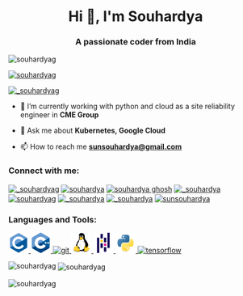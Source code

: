 <h1 align="center">Hi 👋, I'm Souhardya</h1>
<h3 align="center">A passionate coder from India</h3>
<!-- img align="right" alt="Coding" width="400" src="https://cdn.dribbble.com/users/1162077/screenshots/3848914/programmer.gif" -->

<p align="left"> <img src="https://komarev.com/ghpvc/?username=souhardyag&label=Profile%20views&color=0e75b6&style=flat" alt="souhardyag" /> </p>

<p align="left"> <a href="https://github.com/ryo-ma/github-profile-trophy"><img src="https://github-profile-trophy.vercel.app/?username=souhardyag" alt="souhardyag" /></a> </p>

<p align="left"> <a href="https://twitter.com/_souhardyag" target="blank"><img src="https://img.shields.io/twitter/follow/_souhardyag?logo=twitter&style=for-the-badge" alt="_souhardyag" /></a> </p>

- 🌱 I’m currently working with python and cloud as a site reliability engineer in **CME Group**

- 💬 Ask me about **Kubernetes, Google Cloud**

- 📫 How to reach me **sunsouhardya@gmail.com**

<h3 align="left">Connect with me:</h3>
<p align="left">
<a href="https://twitter.com/_souhardyag" target="blank"><img align="center" src="https://raw.githubusercontent.com/rahuldkjain/github-profile-readme-generator/master/src/images/icons/Social/twitter.svg" alt="_souhardyag" height="30" width="40" /></a>
<a href="https://linkedin.com/in/souhardya" target="blank"><img align="center" src="https://raw.githubusercontent.com/rahuldkjain/github-profile-readme-generator/master/src/images/icons/Social/linked-in-alt.svg" alt="souhardya" height="30" width="40" /></a>
<a href="https://fb.com/souhardya ghosh" target="blank"><img align="center" src="https://raw.githubusercontent.com/rahuldkjain/github-profile-readme-generator/master/src/images/icons/Social/facebook.svg" alt="souhardya ghosh" height="30" width="40" /></a>
<a href="https://instagram.com/_souhardya" target="blank"><img align="center" src="https://raw.githubusercontent.com/rahuldkjain/github-profile-readme-generator/master/src/images/icons/Social/instagram.svg" alt="_souhardya" height="30" width="40" /></a>
<a href="https://www.codechef.com/users/souhardyag" target="blank"><img align="center" src="https://cdn.jsdelivr.net/npm/simple-icons@3.1.0/icons/codechef.svg" alt="souhardyag" height="30" width="40" /></a>
<a href="https://www.hackerrank.com/_souhardya" target="blank"><img align="center" src="https://raw.githubusercontent.com/rahuldkjain/github-profile-readme-generator/master/src/images/icons/Social/hackerrank.svg" alt="_souhardya" height="30" width="40" /></a>
<a href="https://codeforces.com/profile/_souhardya" target="blank"><img align="center" src="https://raw.githubusercontent.com/rahuldkjain/github-profile-readme-generator/master/src/images/icons/Social/codeforces.svg" alt="_souhardya" height="30" width="40" /></a>
<a href="https://www.leetcode.com/sunsouhardya" target="blank"><img align="center" src="https://raw.githubusercontent.com/rahuldkjain/github-profile-readme-generator/master/src/images/icons/Social/leet-code.svg" alt="sunsouhardya" height="30" width="40" /></a>
</p>

<h3 align="left">Languages and Tools:</h3>
<p align="left"> <a href="https://www.cprogramming.com/" target="_blank" rel="noreferrer"> <img src="https://raw.githubusercontent.com/devicons/devicon/master/icons/c/c-original.svg" alt="c" width="40" height="40"/> </a> <a href="https://www.w3schools.com/cpp/" target="_blank" rel="noreferrer"> <img src="https://raw.githubusercontent.com/devicons/devicon/master/icons/cplusplus/cplusplus-original.svg" alt="cplusplus" width="40" height="40"/> </a> <a href="https://git-scm.com/" target="_blank" rel="noreferrer"> <img src="https://www.vectorlogo.zone/logos/git-scm/git-scm-icon.svg" alt="git" width="40" height="40"/> </a> <a href="https://www.linux.org/" target="_blank" rel="noreferrer"> <img src="https://raw.githubusercontent.com/devicons/devicon/master/icons/linux/linux-original.svg" alt="linux" width="40" height="40"/> </a> <a href="https://pandas.pydata.org/" target="_blank" rel="noreferrer"> <img src="https://raw.githubusercontent.com/devicons/devicon/2ae2a900d2f041da66e950e4d48052658d850630/icons/pandas/pandas-original.svg" alt="pandas" width="40" height="40"/> </a> <a href="https://www.python.org" target="_blank" rel="noreferrer"> <img src="https://raw.githubusercontent.com/devicons/devicon/master/icons/python/python-original.svg" alt="python" width="40" height="40"/> </a> <a href="https://www.tensorflow.org" target="_blank" rel="noreferrer"> <img src="https://www.vectorlogo.zone/logos/tensorflow/tensorflow-icon.svg" alt="tensorflow" width="40" height="40"/> </a> </p>

<p><img align="left" src="https://github-readme-stats.vercel.app/api/top-langs?username=souhardyag&show_icons=true&locale=en&layout=compact" alt="souhardyag" /></p>

<p>&nbsp;<img align="center" src="https://github-readme-stats.vercel.app/api?username=souhardyag&show_icons=true&locale=en" alt="souhardyag" /></p>

<p><img align="center" src="https://github-readme-streak-stats.herokuapp.com/?user=souhardyag&" alt="souhardyag" /></p>
